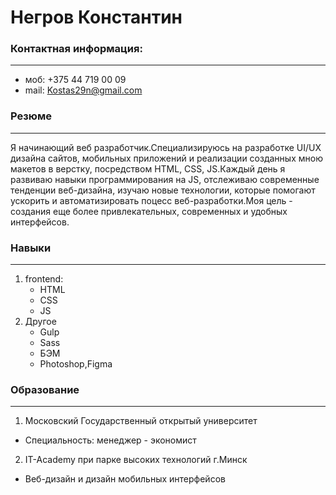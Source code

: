 # Негров Константин

### Контактная информация:
---

* моб: +375 44 719 00 09
* mail: Kostas29n@gmail.com

### Резюме
--- 

Я начинающий веб разработчик.Специализируюсь на разработке UI/UX дизайна сайтов, мобильных приложений и реализации созданных мною макетов в верстку, посредством HTML, CSS, JS.Каждый день я развиваю навыки программирования на JS, отслеживаю современные тенденции веб-дизайна, изучаю новые технологии, которые помогают ускорить и автоматизировать поцесс веб-разработки.Моя цель - создания еще более привлекательных, современных и удобных интерфейсов.


### Навыки
---
1. frontend:
    * HTML
    * CSS
    * JS
2. Другое
    * Gulp
    * Sass
    * БЭМ
    * Photoshop,Figma

### Образование
---
1. Московский Государственный открытый университет
  * Специальность: менеджер - экономист

2. IT-Academy при парке высоких технологий г.Минск
  * Веб-дизайн и дизайн мобильных интерфейсов





